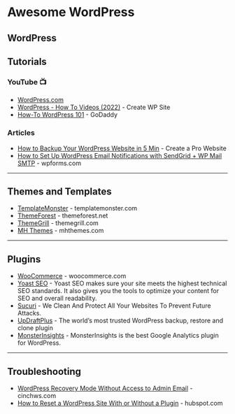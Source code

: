 # Awesome WordPress

## WordPress

## Tutorials
### YouTube 📺
* [WordPress.com](https://www.youtube.com/c/WordPressdotcom)
* [WordPress - How To Videos (2022)](https://www.youtube.com/playlist?list=PL5-AGUVYC4o2A2gaf6BGeMBkhhsqQ64FL) - Create WP Site
* [How-To WordPress 101](https://my.godaddy.com/how-to/wordpress-101) - GoDaddy


### Articles
* [How to Backup Your WordPress Website in 5 Min](https://www.youtube.com/watch?v=bmx39y_8tOs) - Create a Pro Website
* [How to Set Up WordPress Email Notifications with SendGrid + WP Mail SMTP](https://wpforms.com/fix-wordpress-email-notifications-with-sendgrid/) - wpforms.com


----- 

## Themes and Templates
* [TemplateMonster](https://www.templatemonster.com/wordpress-themes.php) - templatemonster.com
* [ThemeForest](https://themeforest.net/category/wordpress) - themeforest.net
* [ThemeGrill](https://themegrill.com/wordpress-themes/) - themegrill.com
* [MH Themes](https://mhthemes.com/) - mhthemes.com

----- 

## Plugins
* [WooCommerce](https://woocommerce.com/) - woocommerce.com
* [Yoast SEO](https://yoast.com/wordpress/plugins/seo/) - Yoast SEO makes sure your site meets the highest technical SEO standards. It also gives you the tools to optimize your content for SEO and overall readability.
* [Sucuri](https://sucuri.net/) - We Clean And Protect All Your Websites To Prevent Future Attacks. 
* [UpDraftPlus](https://updraftplus.com/) - The world’s most trusted WordPress backup, restore and clone plugin
* [MonsterInsights](https://www.monsterinsights.com/) - MonsterInsights is the best Google Analytics plugin for WordPress.

----- 

## Troubleshooting
* [WordPress Recovery Mode Without Access to Admin Email](https://cinchws.com/wordpress-recovery-mode-without-access-to-admin-email/) - cinchws.com
* [How to Reset a WordPress Site With or Without a Plugin](https://blog.hubspot.com/website/reset-wordpress) - hubspot.com
